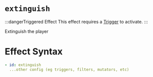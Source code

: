# `extinguish`
:::dangerTriggered Effect
This effect requires a [Trigger](https://plugins.auxilor.io/effects/all-triggers) to activate.
:::

Extinguish the player

# Effect Syntax
```yaml
- id: extinguish
  ...other config (eg triggers, filters, mutators, etc)
```